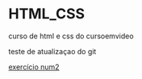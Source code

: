 # HTML_CSS
curso de html e css do cursoemvideo 

teste de atualizaçao do git 

<a href="https://nocorolapreto.github.io/HTML_CSS/exercicios/ex002"> exercício num2</a>
